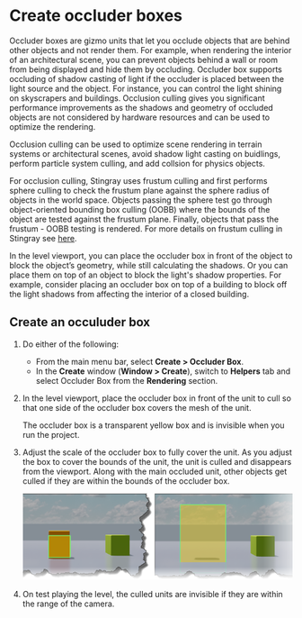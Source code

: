 # Create occluder boxes

Occluder boxes are gizmo units that let you occlude objects that are behind other objects and not render them. For example, when rendering the interior of an architectural scene, you can prevent objects behind a wall or room from being displayed and hide them by occluding. Occluder box supports occluding of shadow casting of light if the occluder is placed between the light source and the object.  For instance,  you can control the light shining on skyscrapers and buildings.  Occlusion culling gives you significant performance improvements as the shadows and geometry of occluded objects are not considered by hardware resources and can be used to optimize the rendering.

Occlusion culling can be used to optimize scene rendering in terrain systems or architectural scenes, avoid shadow light casting on buidlings, perform particle system culling, and add collsion for physics objects.

For occlusion culling, Stingray uses frustum culling and first performs sphere culling to check the frustum plane against the sphere radius of objects in the world space. Objects passing the sphere test go through object-oriented bounding box culling (OOBB) where the bounds of the object are tested against the frustum plane. Finally, objects that pass the frustum - OOBB testing is rendered. For more details on frustum culling in Stingray see [here](https://gamedev.autodesk.com/blogs/1/post/353597490642337181).

In the level viewport, you can place the occluder box in front of the object to block the object’s geometry, while still calculating the shadows. Or you can place them on top of an object to block the light's shadow properties. For example, consider placing an occluder box on top of a building to block off the light shadows from affecting the interior of a closed building.

## Create an occuluder box

1. Do either of the following:

  	- From the main menu bar, select **Create > Occluder Box**.
  	- In the **Create** window (**Window > Create**), switch to **Helpers** tab and select Occluder Box from the **Rendering** section.
  	

2. In the level viewport, place the occluder box in front of the unit to cull so that one side of the occluder box covers the mesh of the unit.

  	The occluder box is a transparent yellow box and is invisible when you run the project.


3. Adjust the scale of the occluder box to fully cover the unit.  As you adjust the box to cover the bounds of the unit, the unit is culled and disappears from the viewport. Along with the main occluded unit, other objects get culled if they are within the bounds of the occluder box.

  	![](../../images/example_occluder.png)

4. On test playing the level, the culled units are invisible if they are within the range of the camera.
